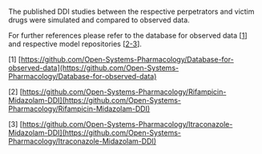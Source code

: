 The published DDI studies between the respective perpetrators and victim drugs were simulated and compared to observed data.

For further references please refer to the database for observed data [[1](#reference)] and respective model repositories [[2-3](#reference)].



[1] [https://github.com/Open-Systems-Pharmacology/Database-for-observed-data](https://github.com/Open-Systems-Pharmacology/Database-for-observed-data)

[2] [https://github.com/Open-Systems-Pharmacology/Rifampicin-Midazolam-DDI](https://github.com/Open-Systems-Pharmacology/Rifampicin-Midazolam-DDI)

[3] [https://github.com/Open-Systems-Pharmacology/Itraconazole-Midazolam-DDI](https://github.com/Open-Systems-Pharmacology/Itraconazole-Midazolam-DDI)



